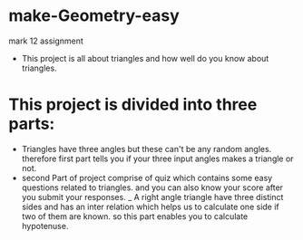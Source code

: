 # make-Geometry-easy
mark 12 assignment

- This project is all about triangles and how well do you know about triangles.
# This project is divided into three parts:
-  Triangles have three angles but these can't be any random angles. therefore first part tells you if your three input angles makes a triangle or not.
- second Part of project comprise of quiz which contains some easy questions related to triangles. and you can also know your score after you submit your responses.
_ A right angle triangle have three distinct sides and has an inter relation which helps us to calculate one side if two of them are known. so this part enables you to calculate hypotenuse.
